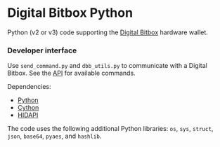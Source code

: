 Digital Bitbox Python
============

Python (v2 or v3) code supporting the [Digital Bitbox](https://digitalbitbox.com) hardware wallet.

### Developer interface

Use `send_command.py` and `dbb_utils.py` to communicate with a Digital Bitbox. See the [API](https://digitalbitbox.com/api) for available commands.

Dependencies:

- [Python](http://python.org)
- [Cython](http://cython.org)
- [HIDAPI](https://pypi.python.org/pypi/hidapi)

The code uses the following additional Python libraries: `os`, `sys`, `struct`, `json`, `base64`, `pyaes`, and `hashlib`.
